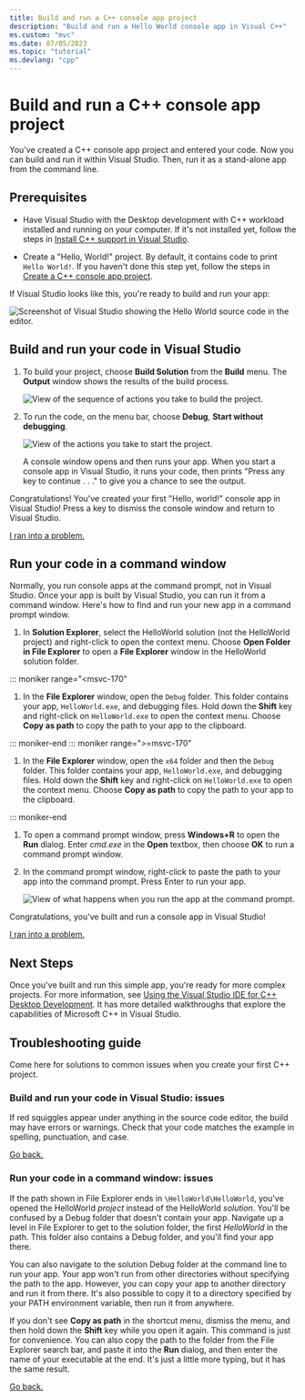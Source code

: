 ```yaml
---
title: Build and run a C++ console app project
description: "Build and run a Hello World console app in Visual C++"
ms.custom: "mvc"
ms.date: 07/05/2023
ms.topic: "tutorial"
ms.devlang: "cpp"
---
```

# Build and run a C++ console app project

You've created a C++ console app project and entered your code. Now you can build and run it within Visual Studio. Then, run it as a stand-alone app from the command line.

## Prerequisites

- Have Visual Studio with the Desktop development with C++ workload installed and running on your computer. If it's not installed yet, follow the steps in [Install C++ support in Visual Studio](vscpp-step-0-installation.md).

- Create a "Hello, World!" project. By default, it contains code to print `Hello World!`. If you haven't done this step yet, follow the steps in [Create a C++ console app project](vscpp-step-1-create.md).

If Visual Studio looks like this, you're ready to build and run your app:

   ![Screenshot of Visual Studio showing the Hello World source code in the editor.](media/vscpp-ready-to-build.png "Ready to build the new project")

## Build and run your code in Visual Studio

1. To build your project, choose **Build Solution** from the **Build** menu. The **Output** window shows the results of the build process.

   ![View of the sequence of actions you take to build the project.](media/vscpp-build-solution.gif "Build the project")

1. To run the code, on the menu bar, choose **Debug**, **Start without debugging**.

   ![View of the actions you take to start the project.](media/vscpp-start-without-debugging.gif "Start the project")

   A console window opens and then runs your app. When you start a console app in Visual Studio, it runs your code, then prints "Press any key to continue . . ." to give you a chance to see the output.

Congratulations! You've created your first "Hello, world!" console app in Visual Studio! Press a key to dismiss the console window and return to Visual Studio.

[I ran into a problem.](#build-and-run-your-code-in-visual-studio-issues)

## Run your code in a command window

Normally, you run console apps at the command prompt, not in Visual Studio. Once your app is built by Visual Studio, you can run it from a command window. Here's how to find and run your new app in a command prompt window.

1. In **Solution Explorer**, select the HelloWorld solution (not the HelloWorld project) and right-click to open the context menu. Choose **Open Folder in File Explorer** to open a **File Explorer** window in the HelloWorld solution folder.

::: moniker range="<msvc-170"

1. In the **File Explorer** window, open the `Debug` folder. This folder contains your app, `HelloWorld.exe`, and debugging files. Hold down the **Shift** key and right-click on `HelloWorld.exe` to open the context menu. Choose **Copy as path** to copy the path to your app to the clipboard.

::: moniker-end
::: moniker range=">=msvc-170"

1. In the **File Explorer** window, open the `x64` folder and then the `Debug` folder. This folder contains your app, `HelloWorld.exe`, and debugging files. Hold down the **Shift** key and right-click on `HelloWorld.exe` to open the context menu. Choose **Copy as path** to copy the path to your app to the clipboard.

::: moniker-end

1. To open a command prompt window, press **Windows+R** to open the **Run** dialog. Enter *cmd.exe* in the **Open** textbox, then choose **OK** to run a command prompt window.

1. In the command prompt window, right-click to paste the path to your app into the command prompt. Press Enter to run your app.

   ![View of what happens when you run the app at the command prompt.](media/vscpp-run-in-cmd.gif "Run the app at the command prompt")

Congratulations, you've built and run a console app in Visual Studio!

[I ran into a problem.](#run-your-code-in-a-command-window-issues)

## Next Steps

Once you've built and run this simple app, you're ready for more complex projects. For more information, see [Using the Visual Studio IDE for C++ Desktop Development](../ide/using-the-visual-studio-ide-for-cpp-desktop-development.md). It has more detailed walkthroughs that explore the capabilities of Microsoft C++ in Visual Studio.

## Troubleshooting guide

Come here for solutions to common issues when you create your first C++ project.

### Build and run your code in Visual Studio: issues

If red squiggles appear under anything in the source code editor, the build may have errors or warnings. Check that your code matches the example in spelling, punctuation, and case.

[Go back.](#build-and-run-your-code-in-visual-studio)

### Run your code in a command window: issues

If the path shown in File Explorer ends in `\HelloWorld\HelloWorld`, you've opened the HelloWorld *project* instead of the HelloWorld *solution*. You'll be confused by a Debug folder that doesn't contain your app. Navigate up a level in File Explorer to get to the solution folder, the first *HelloWorld* in the path. This folder also contains a Debug folder, and you'll find your app there.

You can also navigate to the solution Debug folder at the command line to run your app. Your app won't run from other directories without specifying the path to the app. However, you can copy your app to another directory and run it from there. It's also possible to copy it to a directory specified by your PATH environment variable, then run it from anywhere.

If you don't see **Copy as path** in the shortcut menu, dismiss the menu, and then hold down the **Shift** key while you open it again. This command is just for convenience. You can also copy the path to the folder from the File Explorer search bar, and paste it into the **Run** dialog, and then enter the name of your executable at the end. It's just a little more typing, but it has the same result.

[Go back.](#run-your-code-in-a-command-window)
